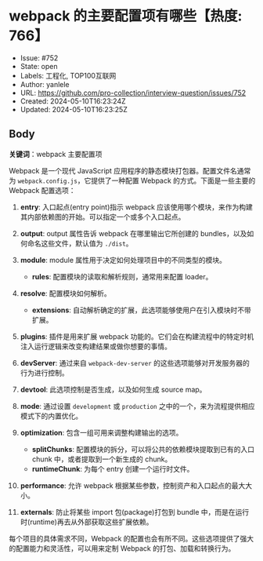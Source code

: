 # webpack 的主要配置项有哪些【热度: 766】

- Issue: #752
- State: open
- Labels: 工程化, TOP100互联网
- Author: yanlele
- URL: https://github.com/pro-collection/interview-question/issues/752
- Created: 2024-05-10T16:23:24Z
- Updated: 2024-05-10T16:23:25Z

## Body

**关键词**：webpack 主要配置项

Webpack 是一个现代 JavaScript 应用程序的静态模块打包器。配置文件名通常为 `webpack.config.js`，它提供了一种配置 Webpack 的方式。下面是一些主要的 Webpack 配置选项：

1. **entry**: 入口起点(entry point)指示 webpack 应该使用哪个模块，来作为构建其内部依赖图的开始。可以指定一个或多个入口起点。

2. **output**: output 属性告诉 webpack 在哪里输出它所创建的 bundles，以及如何命名这些文件，默认值为 `./dist`。

3. **module**: module 属性用于决定如何处理项目中的不同类型的模块。

   - **rules**: 配置模块的读取和解析规则，通常用来配置 loader。

4. **resolve**: 配置模块如何解析。

   - **extensions**: 自动解析确定的扩展，此选项能够使用户在引入模块时不带扩展。

5. **plugins**: 插件是用来扩展 webpack 功能的。它们会在构建流程中的特定时机注入运行逻辑来改变构建结果或做你想要的事情。

6. **devServer**: 通过来自 `webpack-dev-server` 的这些选项能够对开发服务器的行为进行控制。

7. **devtool**: 此选项控制是否生成，以及如何生成 source map。

8. **mode**: 通过设置 `development` 或 `production` 之中的一个，来为流程提供相应模式下的内置优化。

9. **optimization**: 包含一组可用来调整构建输出的选项。

   - **splitChunks**: 配置模块的拆分，可以将公共的依赖模块提取到已有的入口 chunk 中，或者提取到一个新生成的 chunk。
   - **runtimeChunk**: 为每个 entry 创建一个运行时文件。

10. **performance**: 允许 webpack 根据某些参数，控制资产和入口起点的最大大小。

11. **externals**: 防止将某些 import 包(package)打包到 bundle 中，而是在运行时(runtime)再去从外部获取这些扩展依赖。

每个项目的具体需求不同，Webpack 的配置也会有所不同。这些选项提供了强大的配置能力和灵活性，可以用来定制 Webpack 的打包、加载和转换行为。

